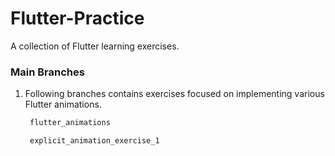 # Flutter-Practice

A collection of Flutter learning exercises.

### Main Branches

1. Following branches contains exercises focused on implementing various Flutter animations.
   ```sh
    flutter_animations
   ```
   ```sh
    explicit_animation_exercise_1
   ```
